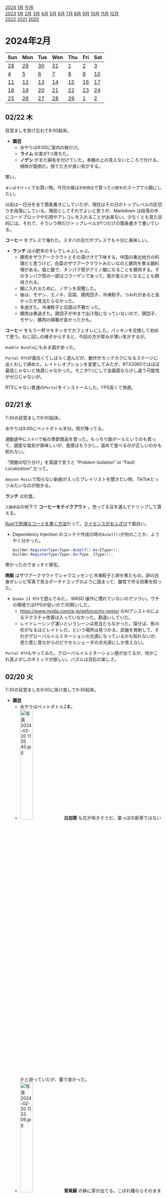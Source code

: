 [2024](README.md#2024) [1月](2024-01.md) [今月](2024-02.md)  
[2023](README.md#2023) [1月](2023-01.md) [2月](2023-02.md) [3月](2023-03.md) [4月](2023-04.md) [5月](2023-05.md) [6月](2023-06.md) [7月](2023-07.md) [8月](2023-08.md) [9月](2023-09.md) [10月](2023-10.md) [11月](2023-11.md) [12月](2023-12.md)  
[2022](README.md#2022) [2021](README.md#2021) [2020](README.md#2020)  

2024年2月
=========

|Sun|Mon|Tue|Wen|Thu|Fri|Sat|
|---|---|---|---|---|---|---|
|[28](2024-01.md#0128-日)|[29](2024-01.md#0129-月)|[30](2024-01.md#0130-火)|[31](2024-01.md#0131-水)|[1](#0201-木)|[2](#0202-金)|[3](#0203-土)|
|[4](#0204-日)|[5](#0205-月)|[6](#0206-火)|[7](#0207-水)|[8](#0208-木)|[9](#0209-金)|[10](#0210-土)|
|[11](#0211-日)|[12](#0212-月)|[13](#0213-火)|[14](#0214-水)|[15](#0215-木)|[16](#0216-金)|[17](#0217-土)|
|[18](#0218-日)|[19](#0219-月)|[20](#0220-火)|[21](#0221-水)|[22](#0222-木)|[23](#0223-金)|[24](#0224-土)|
|[25](#0225-日)|[26](#0226-月)|[27](#0227-火)|[28](#0228-水)|[29](#0229-木)|[1](2024-03.md#0301-金)|[2](2024-03.md#0302-土)|

02/22 木
--------

目覚ましを掛け忘れて8:00起床。

- __園芸__
  - 水やりは9:00に室内の鉢だけ。
  - __ライム__ の実が1つ落ちた。
  - __ノゲシ__ がまた綿毛を付けていた。本棚の上の見えないところで付ける。掃除が面倒だ。捨てた方が良い気がする。

寒い。

`まいばすけっと`でお買い物。今日の昼は`京和商店`で買った`小肥羊`のスープで火鍋にしたい。

以前は一日分を全て箇条書きにしていたが、現在はその日のトップレベルの区切りを段落にしている。理屈としてそれでよいと思うが、Markdown は段落の中にコードブロックや引用やアレコレを入れることが出来ない。少なくとも見た目的には。それで、そういう時だけトップレベルが1つだけの箇条書きで書いている。

__コーヒー__ をプレスで淹れた。スタバの豆だがプレスでも十分に美味しい。

- __ランチ__ は小肥羊のタレでしゃぶしゃぶ。
  - 豚肉をザウアークラウトとその漬け汁で下味する。中国の東北地方の料理だと思うけど、白菜のザウアークラウトみたいなのと豚肉を煮る鍋料理がある。塩と酸で、タンパク質がアミノ酸になることを期待する。そのタンパク質の一部はコラーゲンであって、筋が柔らかくなることも期待される。
  - 鍋に入れるために、ノゲシを収穫した。
  - 後は、モヤシ、エノキ、豆腐、鶏肉団子、冷凍餃子。つみれがあると良かったが見当たらなかった。
  - 多過ぎた。冷凍餃子と豆腐は不要だった。
  - 豚肉は煮過ぎた。鶏団子が中まで出汁殻になっていないので、鶏団子、モヤシ、豚肉の順番が良かったかも。

__コーヒー__ をもう一杯マキネッタでカフェオレにした。パッキンを交換して初めて使う。ねじ回しの様子からすると、今回の方が厚みが薄い気がするが。

`Humble Bundle`にもおま国があった。

`Portal RTX`が面白くてしばらく遊んだが、動作がカックカクになるステージに出くわして諦めた。レイトレオプションを変更してみたが、RTX2060ではほぼ最低じゃないと快適じゃなかった。モニタ1つにして全画面なら少し違う可能性がゼロじゃないが。

RTXじゃない普通の`Portal`をインストールした。FPS高くて快適。

02/21 水
--------

7:30の目覚ましで9:00起床。

水やりは9:00にペットボトル半分。雨が降ってる。

通勤途中に`スタバ`で桜の季節商品を買った。もっちり餡ボールというのも買って、適度な塩気が美味しいが、食感はもう少し。温めて食べるのが正しいのかも知れない。

「問題の切り分け」を英語で言うと "Problem Isolation" or "Fault Localization" だって。

`Amazon Music`で知らない新曲が入ったプレイリストを聞きたい時、TikTokヒッツみたいなのが助かる。

__ランチ__ は社食。

`三越本店`の地下で __コーヒーをテイクアウト__ 。売ってる豆を選んでドリップして貰える。

[Rustで危険なコードを書く方法](https://github.com/Speykious/cve-rs)だって。[ライセンスがおふざけ](https://github.com/Speykious/cve-rs/blob/main/LICENSE)で面白い。

- Dependency Injection のコンテナ作成の時の`AsSelf()`が何のことか、ようやく分かった。  
  ```cs
  builder.RegisterType<Type>.AsSelf().As<IType>();
  builder.RegisterType<Type>.As<Type, IType>();
  ```

寒かったのでまっすぐ帰宅。

__晩飯__ はザウアークラウトでシャウエッセンと冷凍餃子と卵を煮たもの。卵の白身がレシピ写真で見るポーチドエッグのように固まって、酸性で作る効果を知った。

- `Quake II RTX`で遊んでみた。 WASD 操作に慣れていないのでツラい。ウチの環境ではFPSが低いので3D酔いした。
  - https://www.nvidia.com/ja-jp/geforce/rtx-remix/ のAIアシストのによるテクスチャ改善は入っていなかった。勘違いしていた。
  - レイトレーシング凄いというシーンは見当たらなかった。探せば、影の形がなるほどレイトレだ、という場所は見つかる。武器を発射して、それがグローバルイルミネーションの光源になっているかも知れないが、見た感じ昔ながらのピクセルシェーダの点光源にしか見えない。

`Portal RTX`もやってみた。グローバルイルミネーション感が出てるが、何かこれ見よがしのギミックが欲しい。パズルは流石の楽しさ。

02/20 火
--------

7:30の目覚ましを9:00に掛け直して9:30起床。

- __園芸__
  - 水やりはペットボトル2本。
  - <img src='images/%E5%86%99%E7%9C%9F%202024%2D02%2D20%2011%2035%2040.jpg' alt='写真 2024-02-20 11 35 40.jpg' width='30%'> __白加賀__ も花が咲きそうだ。葉っぱの新芽ではないかと訝っていたが、蕾で良かった。
  - <img src='images/%E5%86%99%E7%9C%9F%202024%2D02%2D20%2011%2033%2006.jpg' alt='写真 2024-02-20 11 33 06.jpg' width='30%'> __青紫蘇__ の鉢に芽が出てる。こぼれ種ならそのまま育てたいが、バジルのどれかのような気がする。

リモート出社。

<img src='images/%E5%86%99%E7%9C%9F%202024%2D02%2D20%2011%2044%2057.jpg' alt='写真 2024-02-20 11 44 57.jpg' width='30%'> カブとナスの __ザウアークラウト__ はナスの色が抜けて全体的に赤っぽくなってる。

- __ランチ__ 
  - カブとナスのザウアークラウトを味見した。実はキャベツのザウアークラウトはそんなに好きではないが、こっちはなかかな美味しい。キャベツの時の漬け汁を足したせいか、すでに前回よりかなり酸味が強い。
  - レタスとザウアークラウトのサラダにサラダチキンと冷凍ハンバーグを乗せたもの。ザウアークラウトだけで食べると匂いがきついが、レタスと合わせると気にならない。

レモンティーとイチジク。

__新宿__ の`渋谷餃子`で __食べ放題__ 1680円。10皿食べた。6皿で単品注文より少し得。最初に間違えて4皿単品注文してしまい、恥ずかしくて言い出せなかった。結果10皿単品よりも少し安いだけ。

02/19 月
--------

9:00の目覚ましで9:30起床。

- __園芸__
  - 水やりは室内の鉢だけ。昨日雨が降ったらしい。
  - 夜、風でレモンの鉢が落ちた。日当たりの点では優遇された場所だけど、店頭のダメージが大きい場所でもある。一旦フラワースタンドに逃がしたが、何をどこに置くかは悩ましい。

リモート出社。

__ランチ__ はカップ麺。

__サラダチキン__ の出来がなかなか。

__晩飯__ は袋麺とサラダチキンと卵と、残りの汁で冷凍餃子と乾燥湯葉と高野豆腐を煮たもの。

__FX__ はアメリカがお休みで閑散としていて全然動かない。ワシントンの誕生日だって。

__夜食__ にスナック菓子を食べてしまう。

02/18 日
--------

水やりは14:00にペットボトル2本。

今更だけど、「ん」をIMEで入力するのが面倒。特にその後に「な行」の文字が続くとき。

__マキネッタのパッキン__ は、以前はゴムっぽい素材だったが、シリコンっぽい素材になってた。こっちの方が長持ちするのかな？

近所の洋菓子屋でチョコレートを買って、近所のもつ焼き屋の店員の誕生日にプレゼントして、晩酌。

__紅茶のリキュール__ 5本を __東中野__ の飲み屋の店員の誕生日にプレゼント。数軒で一杯。

02/17 土
--------

- __園芸__
  - 水やりは12:00にペットボトル1本。
  - __ハバネロ__ と __ヨモギ__ の虫をシャワーした。
  - __ヨモギ__ は新しい芽がこんもりして混み過ぎ。時任に間引くべきなんだろうけど、何に使おうか。それこそピクルスやザウアークラウトの風味付けのハーブがいいかも知れない。ヨモギ酒もあるか。
    - もう2年ほとんど使わずに放置してるんだけど、鉢上げした方がいいのかな？少なくとも、植え替えはした方がいいんだろうけど。鉢が余ってれば株分けもいいかな？

- __ランチ__ はザウアークラウトのサラダとゆで卵。
  - ナスとレタスを刻んで和えた。
  - 茹で卵は、昔貰った __生コショウの塩漬け__ を使い切るために作った。
    - 鍋に少な目の水を入れて蒸して作った。アリかも知れない。特別良かったとも思わないが、ダメなところもない。
    - 生胡椒の塩漬けは表面に白いものが浮いているように見えた。カビかも知れないが、塩が浮いたのだと思い込むことにして食べた。

<img src='images/%E5%86%99%E7%9C%9F%202024%2D02%2D17%2015%2034%2042.jpg' alt='写真 2024-02-17 15 34 42.jpg' width='30%'> いままで、マグカップに付いた茶渋や、茶渋に赤ワインが浸み込んだものは、重曹で奇麗にしていた。試しに金属たわしでこすってみたら割ときれいに落ちて驚いた。洗い残しが出てしまうので重曹には敵わないが、これなら頻繁に洗える。

- 作り置きの __サラダチキン__ を作る。
  - 30分のタイマーをSiriに頼んだ。部屋にiOS端末が沢山あるので、どれが反応するのか分からない。
  - 64.5°Cで30分。中心温度は57°C。中心が64°Cになるまでやるべきかも知れないけど、まあ一回試してみよう。
  - サラダチキンはそんなに温度に敏感な料理でもないと思うので、温度アラーム付き温度計2本でプラスマイナス5°C程度で鍋で茹でるので十分だと思う。`Anova`の用意もそこまで面倒ではないが、どちらが簡単か試してみてもいいかも知れない。

2021年に貰った日本酒が出てきた。

`Wordle`で全然知らない単語が出た。`OALD`でワイルドカード検索をしたら、3つしかかからなくて、その内の1つ。

[`東京新聞`の記事](https://www.tokyo-np.co.jp/article/309766)によると、 _`松本さん側が「客観的証拠は存在しない」と訴状で主張している`_ そうだ。それって、真犯人しか知りえない情報、みたいな言い方だ。また同記事では _`訴状では、記事は「一方的な供述だけを取り上げた極めてずさんな取材活動に基づく」としている。`_ とあって、真実相当性が争点の1つであることを明らかにしている。

- __お出掛け__
  - __プレゼント__ を __ラッピング__ しようと思って出掛けた。以前にマルイにラッピング代行のお店があって、かなり自由な要望に応じてくれた。そこが無くなってしまって、検索して行ったお店は、あまり自由な放送は対応していなかった。残念。
  - __マキネッタのパッキン__ と、何か紅茶のリキュールを探して、ビックカメラを2店舗回ったが売ってなかった。パッキンは`ハンズ`で見つけた。パッキンだけでいいんだけど、フィルターもセットで売ってる。金属だからパッキンほど頻繁に交換しなくてもいいと思うけど。いつまでも交換部品が手に入るところが好感が持てる。
  - __歌舞伎町__ の`信濃屋`で __紅茶のリキュール__ の`ジョシー`を購入。あとは検索で出てきたもので買っていないのは`ドーバー`だけ。もういいかな？ジョシーを女子会にお勧めしてるダジャレのネット情報があったが、フランスの製品だって。
  - 歌舞伎町の`利しり`というラーメン屋に行ったらガス工事でしばらく休業だとか。昔食べたが夜中で味を覚えていない。オロチョンラーメンという辛いラーメンが看板メニューで、スッポン出汁の入ったものが有名。
  - `どないや`でたこ焼きを買って東中野の店に差し入れ。たこ焼きが焼けるのを待つ間、`サモイドコーヒー`で __コーヒーをテイクアウト__ 。

帰りにセブンで総菜を買って食べてしまう。チキン南蛮が売り切れてた。

02/16 金
--------

9:00の目覚ましで9:20出社。

- __園芸__
  - __水やりは14:00にペットボトル2本。
  - 昨日の強風で退避した鉢を戻した。
  - __梅__ の __白加賀__ の下の方にヒョロヒョロした枝が何本かあって、新芽が付いていないので剪定した。
  - __カレーリーフ__ も手前の方の邪魔な枝を剪定した。
  - __ホーリーバジル__ の挿し芽に挑戦。こないだ収穫した時にやれば良かった。

__コーヒー__ はマキネッタでカフェオレ。

- 証券会社の問題かも知れないけど、 __NISA__ で投資信託で選択できる銘柄が変わったらしい。
  - 1円単位で購入額を指定できる投資信託で S&P や NASDAQ を直接指定できない。それらは ETF で口数指定で購入しなければならない。そこまではいいんだけど、購入した後の半端な買い付け余力を何に使うのか考えるのが面倒になった。
    - とりあえず、資金移動する時に、ETFの値段を調べてから移動する金額を決めよう。
  - NISAを始める時に、証券会社をちゃんと選んでおくべきだったかも知れない。

__FX__ で、時間指定成り行き決済したい。週末の26:30くらいから、多分週末持越しを嫌う人たちのポジション整理が始まると思うので、僕もそこでポジション整理したい。

リモート出社。

水やりにベランダに出たら、風もなく暖かい。13°Cだというから昨日よりも気温は低いが。

レシートは全部撮影して保存しておきたい。iPhoneのカメラロール以外の場所に保存されるようにしたい。ストレージがちょっと不安。さて。

- `週刊文春`編集部が、訴状が届いたことを認めたそうだ。
  - `スポニチアネックス`の記事では

    | 　15日、第1回口頭弁論が3月28日に東京地裁で開かれることが判明。関係者によると、松本側は昨年末発売の週刊文春記事に対し、筆舌に尽くし難い精神的損害を受けたなどとして損害賠償のほか訂正も求めている。

    とある。 __筆舌に尽くし難い精神的損害__ ってのは、「俺の子ども産めや」がスベったことかな？

- __買い物__
  - 昼が暖かかったからサンダルで出たが寒かった。
  - `マルマンストア`で __ザウアークラウト__ 用の野菜と、サラダチキン用のむね肉と、お菓子や即席麺などのストックを購入。
  - ファミマでファミチキ2つとポテチを購入。
  - `まいばすけっと`で __シャウエッセン__ の大袋を購入。

- __ザウアークラウト__
  - <img src='images/%E5%86%99%E7%9C%9F%202024%2D02%2D16%2021%2055%2051.jpg' alt='写真 2024-02-16 21 55 51.jpg' width='30%'> <img src='images/%E5%86%99%E7%9C%9F%202024%2D02%2D16%2022%2004%2021.jpg' alt='写真 2024-02-16 22 04 21.jpg' width='30%'> 引き上げて袋に入れた。
    - あんまり美味しくないが、半分はブナシメジを入れたせい、半分は僕があまりザウアークラウトのキャベツを好きじゃないせいだと思う。
      - キュウリは奇麗に酸味が乗ってピクルスのようで美味しい。レシピ検索してたら白ワインと合うというが、なるほど。
    - 結構塩辛い。漬け汁の乳酸菌がもったいないが、塩抜きして使うのがいいかも知れない。
    - 煮込み料理を検索したけど、みんな同じのばかり。
  - <img src='images/%E5%86%99%E7%9C%9F%202024%2D02%2D16%2022%2023%2033.jpg' alt='写真 2024-02-16 22 23 33.jpg' width='30%'> <img src='images/%E5%86%99%E7%9C%9F%202024%2D02%2D16%2022%2054%2047.jpg' alt='写真 2024-02-16 22 54 47.jpg' width='30%'> __カブ__ 、 __キュウリ__ 、 __セロリ__ 、 __ナス__ で新しいのを仕込み。前回の漬け汁を少し足した。ボウルに刻んだ野菜を入れて塩で揉む段階では瓶に入り切るか不安だったが、倍くらいいけたっぽい。
  - 瓶の蓋がピッタリ閉まらない。シリコンのワーッシャーが付いていて、針金で止めるタイプだが、締め付けが弱い。ちょっと不便だ。

02/15 木
--------

8:00の目覚ましを9:00に掛け直して9:30起床。

- __園芸__
  - 水やりは15:00にペットボトル2本。
  - 風が強くて鉢が倒れたり落ちたり。

__コーヒー__ をプレスで淹れた。もう一杯マキネッタでカフェオレを淹れた。

リモート出社。

気温が20°Cだというが、ベランダでは風が強くて暖かいと感じない。確かに寒くはない。

ランチは抜いた。

__間食__ に全卵1個のプリンを作った。レンチンで加熱してから鍋で湯煎。レンチンは掛け過ぎッていくらかフワフワ卵になったが、出来上がりに特にスは見当たらなかったので大丈夫かも知れない。熱いうちに食べたがあまり美味しくなかった。

注文したナッツクラッシャーが届いた。刃がプラスチックだった。もっと良く見るべきだった。まだ試してないけど。

[「意味順」式 イラストと図解でパッとわかる 英文法図鑑 Kindle版](https://www.amazon.co.jp/dp/B08Y58HJ3K/)が半額だったので購入。もっと安いといいんだけど。

夜になっても16°Cあるというが、風が強くて結構寒い。

知り合いに呼ばれて __中野__ の`お揚がり`、`キャラバン`、`PG18`へ。

02/14 水
--------

8:00の目覚ましで8:30起床。

水やりは8:30にペットボトル1本。

久々の出社。

職場の無料コーヒーは美味しい日と普通の日があるが、今日は美味しい。僕の体調の問題かも知れないけど。

__ランチ__ は社食。結構良かった。どのメニューもサラダか小鉢か選んでついてくる。小鉢は4種類から選ぶ。いつもは腹持ちのためにサラダを選ぶが、今日のメニューは半分サラダだったので、こんな日くらいは小鉢を選べばよかった。

職場の1Fのイベントスペースに入っている`ブルートーカイ`で __コーヒーをテイクアウト__ 。こんな日だからチョコレート屋でホットチョコレートをテイクアウトしたかったが、こんな日だから混んでたので諦めた。

02/13 火
--------

8:00の目覚ましで9:00起床。

9:00現在の気温は4°Cだが、最高気温の予想は17°Cだという。落差が凄い。

- __園芸__
  - 水やりは12:00にペットボトル1本。
  - 強風で __レモン__ が倒れた。実を収穫した。皮の白い部分が厚めで、果汁が少しスカスカ。収穫が遅かったのかも知れない。

__コーヒー__ をマキネッタでロングブラックに。`スタバ`のホンジュラス。売ってる中で最も浅煎りという表示の2つの内の1つ。

[ちょっと前に株をスクリーニングしたいと書いた](#0205-screening-stocks)が、良さそうな株は最低数十万円必要で、ランキング順にいくつも持つなんてのは、まだ無理。

リモート出社。

- __ランチ__ はカップ焼きそばにポーチドエッグとスライスチーズを入れたものと、即席スープに乾燥ワカメと乾燥野菜とシャウエッセンと高野豆腐を入れたもの。
  - カップ焼きそばは`ペヤング`の旨辛チーズ。鳥よりと子供は気を付けろと書いてあるだけあって、割とちゃんと辛かった。粉チーズは脱脂粉乳が入ってるっぽい？クリーミーさの表現？
  - 高野豆腐は味の浸み込みが微妙だったので、味噌汁が出来上がってから入れた方がいいかも？
    - 箸で切れないことを意外に思った。ドンキホーテにさいの目に切った商品が売ってたから、そっちの方がいいかも。

収穫したレモンで __レモンティー__ を淹れた。

お茶請けに、昨日買ったイチジクを食べてみる。カットされた白イチジクが、丸のままの半額程度。悪くなったものをカットして、ダメなところを捨てたのかな。普通のところと絶妙なところがある気がする。

Microsoft のアカウントの残高の内888円があと1か月で期限切れになるそうだ。何に使った残りなのか覚えてないが、面倒な話だな。

`GamePass`の14日間の試用が100円だそうだ。`スターフィールド`遊んでみるのもいいかな？

__晩飯__ は即席みそ汁に`シャウエッセン`と冷凍餃子とピーマンと高野豆腐を入れたもの。味噌汁が出来上がってから高野豆腐をいれたら、水分を全部吸った。2個は無理らしい。塩気はそれなりにするようになった。

__FX__ で適当にドル円ロングをポジったが、下がってる。今日はCPIの発表があるから、みんな利確してる。しくじった。からの、枚数増やして少しお小遣い。

__カシューナッツ__ を塩と砂糖とレモン汁で __ロースト__ 。15°Cで25分。

02/12 月 振替休日
--------

- __園芸__
  - 水やりは14:30にペットボトル1本。
  - __ハバネロ__ のハダニと __タイバジル__ のカイガラムシをシャワーした。

口寂しい時に`シャウエッセン`を冷たいまま食べることがある。ここ数日、ラードの口溶けの悪さが気になる。ロットとかの個体差の問題なのか、僕の体温が低くなってるのか。

Amazon Prime Reading で[［新訳］ローマ帝国衰亡史 (PHP文庫)](https://www.amazon.co.jp/dp/B08CV4YRQJ/)が無料になってたので借りた。気前良い！

Duolingo始めてから、Prime Reading が進まなくなった。

- 食料のストックと、プレゼントのお酒の __買い物__ に __お出掛け__
  - 大久保通りのコロコロ変わるお店が韓国唐揚げ屋になってた。27:00までやってるそうだ。直近は中華総菜屋さんだった。
  - `直久`が無くなって麻辣湯のお店になってた。
  - 中華食材店の`海羽`で、緑豆春雨と、乾燥湯葉を購入。`華僑服務社`よりも安い。
  - 中華食材店の`京和商店`で、麻辣シーズニングと、火鍋のタレと、ランチョンミート的なものを購入。
  - 中華食材の干し豆腐は、乾物ではないらしい。冷蔵や冷凍品として売っていた。
  - ハラル食材店の`ナスコ`でアーモンドとイチジクを購入。
  - `ドンキホーテ`で靴下とカップ麺をいくつか購入。
  - `業務スーパー`で高野豆腐を購入。乾燥湯葉と使い勝手や食べ心地を比べてみたい。
  - __ランチ__ ？は __歌舞伎町__ のちょっと有名なホルモン屋さんの`夏冬`。なるほど、鮮度が凄そう。多分凄いんだけど、僕には判断する能力が無い。
  - `信濃屋`で __紅茶のリキュール__ の`リターナー`を購入。同じく紅茶の`ジョシー`というのも欲しかったが品切れ。
  - `新宿伊勢丹`には紅茶のリキュールが無かった。
  - `高島屋`新宿店の`フォション`には、濃い方の紅茶リキュールが無かった。
  - `やまや`で`ティフィン`ともう1本知らなかった紅茶リキュールを購入。
  - 荷物が重いのでタクシーで帰宅。案外捕まらない。

__FX__ 今日はお休みだけど、取引出来た。夜に見たら、ドル円ショートの利益が増えていた。どちらに行くか見当も付かないので利確したら、その後上がって、決済しておいて助かった。

02/11 日 建国記念日
--------

- __園芸__
  - 水やりは17:20にペットボトル1本。17:00に明るいと油断してたらすぐに暗くなった。
  - <img src='images/%E5%86%99%E7%9C%9F%202024%2D02%2D11%2017%2020%2043.jpg' alt='写真 2024-02-11 17 20 43.jpg' width='30%'> __南高梅__ のつぼみが開き始めた。

スズメが __梅__ の蜜を吸っていった。かわいい。受粉に効果があるだろうか。室内から写真と動画を撮ったが、エアコンの効率のためのビニールカーテン越しで、動いてないとどこにいるのか分からない。

`Connections`をクリアした。初めての気がする。

__晩飯__ はレタスの千切りのカレギューにポーチドエッグを乗せたものと、即席スープ。

__高野豆腐__ は500gで1000円程度のようだ。中華食材店の干豆腐と値段を比べてみたい。

<img src='images/%E5%86%99%E7%9C%9F%202024%2D02%2D11%2020%2059%2047.jpg' alt='写真 2024-02-11 20 59 47.jpg' width='30%'> __ザウアークラウト__の液が白濁してきた。そしてガスが出て少し噴き出していたので詰め直して液体を少し抜いた。酸味は感じられなかったが乳酸の香りはしてた。でもまだほとんど塩水。

安くてカロリー低くて満腹するものを食べようとしてる結果、美味しさと遠ざかっている気がする。死ぬまでにどれだけ食べられるのかを考えたら、そういう適当な食べ物は出来る限り我慢して、もっと美味しいものを工夫すべきだ。簡単なことではないが。

近場で何軒か飲んできた。

[ネットニュースでパスタを半分に折る検証記事](https://rocketnews24.com/2024/02/11/2168412/)があって素晴らしいと思った。

02/10 土
--------

水やりは13:00にペットボトル1本。

__FX__ ドル円ショートに利益は乗ってるが、利確せずに寝てしまって、週明けには大損害になってる可能性がある。日本は月曜日は振替休日だけど、取引できるんだろうか？火曜日にどうなってるか不安だ。

- __下北沢__ へボードゲーム会に __お出掛け__
  - 新宿乗り換えは方向的にUターンを含むので、バスで小田急線のどこかの駅に行けないか調べていたら、中野坂上から __新代田__ 駅までバスで行けることが判明。目的地は新代田と下北沢の間なので丁度良い。
    - 土曜の昼だからか、道が空いており、35分程度で到着。バスのある時間なら、これからも利用したい。
  - `コストコ`の商品を売っている`ストックマート`を覗いてみた。総菜みたいなのは試したいと思ったが、全体的には思ったよりもピンと来なかった。
  - ボードゲーム会では、初めて __人狼__ を遊んだ。時間が足りない。あと短時間記憶力が足りない。
  - `満点酒場`でみんなで飲んで、`Tap＆Growler`で一杯やって、`ホーキ星`で飲んで、タクシーで移動してアチコチ寄って帰宅。

02/09 金
--------

8:00の目覚ましで9:30起床。

水やりは12:00にペットボトル1本。

__コーヒー__ をマキネッタでロングブラックに。二杯目はプレスで薄めに。美味しい。

リモート出社。今週は一度も早起き出来なかった。

- __昼休み__ に __ザウアークラウト__ を仕込んだ。

残りをランチで使うつもりだったキャベツを使い切ってしまったので、`まいばすけっと`へ行ってレタスを購入。

- __ランチ__ は`松屋`の牛めしと豚めしを温めたものをレタスの細切りに乗せて豆腐とチーズと一緒にしたものと、即席みそ汁に乾燥ワカメと乾燥野菜を入れたもの。
  - 牛めしとチーズは合うが、豚めしとはそうでもない。流石牛同士。
  - 昔松屋の豚めしが好きだった気がするが、久しぶりに食べてそうでもない。環境の違いか何かだろうか。

風が無くて暖かい。CO2の警告で窓を開けたが、平気。

- "The battery of my headset was exhausted". はまだるっこしい。"My headset" を主語にしたい。
  - こういう言い方もできるそうだ。なるほど、バッテリーを使い果たした。 "My headset __has exhausted__ its battery".
  - だけど、こっちの方が自然らしい。 "My headset __has run out__ of battery". 

__晩飯__ は即席スープセットに今日は煮干しを入れてみた。あとポテチ。

__カシューナッツ__ を150°C25分でロースト。豆板醤とごま油とチューブニンニク。

__FX__ 飲みに行く前に、利益が載ってるドル円ショートを決済していくかどうか悩む。

ネットニュースによると、自民党のアンケートで、不記載はもう無いそうだ。全員国会でそのように答弁して欲しいね。

近所で一杯。

帰宅して、 __夜食__ に、`オリンピック`で買った1個99円のチルドのハンバーグと、カップ麺と、残り汁で冷凍餃子と卵を煮たものを食べてしまう。レモンペッパー塩ラーメン美味しい。

02/08 木
--------

目覚ましを掛け忘れて10:10起床。

目方が増えた。こんにゃく麺とワカメの水分が優勢だと思うんだけど？

- __園芸__
  - 13:00にペットボトル2本。
  - 結構前から思っていたけど、多分液体肥料が析出して、鉢の土がところどころ白い。多過ぎ？

__コーヒー__ を円錐フィルターで2杯淹れた。1杯目は濃過ぎたので、2杯目は豆の量を減らして速めに注いだら今度は薄過ぎた。プレスの方が美味しいかな。

リモート出社。

- __昼休み__ に __お出掛け__
  - `オリンピック`でキャベツと充填豆腐とキノコとピーマンとキュウリを買って来た。シャウエッセンも欲しかったが大袋が無かった。
  - `ダイソー`で3Lの瓶を買って来た。ザウアークラウトを作る。
  - `スタバ`でジャンドゥーヤモカのショット追加をテイクアウト。
  - シャウエッセンを求めて`まいばすけっと`へ行き、ついでに切らしていた冷凍餃子も購入。

[`松屋`で注文した品物](2024-01.md#0129-matsu-ya)が届いた。忘れてた。冷凍餃子買ってる場合じゃなかった。切らしてたんじゃなくて、冷凍庫のスペースを空けていたんだった。

__ランチ__ は`松屋`の牛めしバーガー。口にしたら空腹感が増すのではないかと思ってたけど、やり過ごすことが出来た。

10日と11日に届く予定の荷物が、一緒の箱で今日届いた。

- __晩飯__ は洋風茶わん蒸しと、即席スープに乾燥野菜を入れたもの。
  - 茶碗蒸しは、即席スープと卵を混ぜて、鍋で蒸した。5分加熱して見にいったら、想像よりも火力が高くて想像よりも強く沸騰していたので、さらに火力を下げて追加5分。細く沸騰し続けるのが理想だが、丁度良い火力設定が無い。すが入ってスープが浸み出してるが、そんなに悪くない出来だろう。
  - 乾燥野菜は前回と別の商品。原材料で見るとトウモロコシが一番少ないが、存在感は強い。葉物野菜の割合が多くて前回のよりも歯応えがあって、僕は好きかな。

- 「__文末の丸が怖い__」というのは幼稚だと思うが、丸を付けるべきだとあんまり強く主張するのもどうかと思う。
  - 句読点についての慣用的文法に従うことは、そんなに重要なことだろうか？
    - 英語では読点(カンマ)の位置が変わると意味が変わることが多い。日本語はそうではなく、意味の区切りではなく息継ぎの位置に読点を置くことが可能で、文法的にはかなり曖昧だ。
      - 英語でも、ピリオドについては行末と文末が一致する時には、時代が下るにつれて省かれるようになりつつあるとか。
      - また、段落の中で段落を替えずに改行することは、日本語でも英語でも、伝統的な書法では現れない。これも、日本語でも英語でも、時代が下るにつれて現れるようになりつつある。以前の丸やピリオドの位置で改行するなら、それらは不要だろう。
      - 頻繁に改行し、改行と同じ位置の終止符を省くというのは、日本の若者が丸を省くのと同じ現象だろう。同時に起きているということだ。
        - 携帯電話やスマホでは、頻繁な改行の方が読みやすいのかも知れない。単に詰まっているのが嫌なのかも知れない。
    - 日本語の句読点は、歴史が浅い。[Wikipediaの「句読点」のページ](https://ja.wikipedia.org/wiki/%E5%8F%A5%E8%AA%AD%E7%82%B9#歴史)には、芥川を引用して
      > 僕等は句読点の原則すら確立せざる言語上の暗黒時代に生まれたるものなり。
      
      とある。これが明治20年代辺りらしい。たかだかその程度の歴史しかないものを、自分が正しくて相手が間違っていると押し付けるのは、僕は合理的ではないと思う。
    - そういうことだから個人的には、この機能性と歴史の2点をもって、文法的正しさを理由に「丸が怖い」に反論することには反対だ。
  - 怖いという若者については、自分が怖いというところで止まらずに、「丸を付けたい人の気持ち」に踏み込んでほしい。

ついでに言うと、僕は元々「正しい日本語」という言葉を発する人が好きじゃない。誰が正しいかどうか決めるの？国語審議会でさえ、何が正しいという言い方はしない。君が正しい日本語を知ってるの？「伝統的」なら構わない。まあ、その伝統にもどの程度詳しいか怪しいが。

[ネットニュースで納豆茶漬けの話](https://www.oricon.co.jp/news/2313734/full/)が出ていて、そんなのいくらでもありそうだな、納豆汁なら即席みそ汁でもあるしな、昔TVCMで「あさげ、ひるげ、ゆうげ、ひきわり納豆の納豆汁♪」って永谷園がやってたしな、と思って[「納豆茶漬け」で検索したら魯山人が紹介してた](https://www.aozora.gr.jp/cards/001403/files/54975_49007.html)。魯山人の納豆の混ぜ方は知っていたが、こういう文脈で出てきてたのか。

お菓子を焼くのに、ナッツを入れるとしたら、適当に細かく挽きたい。ミルサーだと、細かくなり過ぎたり、ムラが出たり、調節が難しかったりするかもしれない。ホールスパイスを粗めに挽くこともあり、同じものが使えると嬉しい。使い回すと、水洗いが容易であって欲しい。電動だともっと良いかも知れない。 → で、結局[手回しナッツグラインダー](https://www.amazon.co.jp/dp/B09L6JSWMH)を注文した。

`太陽のトマト麺`は毎月10日が30%オフだって。先に言ってよ。

__レモンティー__ 。

ザウアークラウトの材料を買って来たのに仕込まなかった。

02/07 水
--------

9:00の目覚ましで9:00起床。

- __園芸__
  - 水やりは14:00にペットボトル2本。
  - 室内の __ハバネロ__ にハダニ。ですよね。チェックが遅かった。
    - シャワーで洗っても、多分部屋に残党がいるよね。まあ、週に何度も洗ってれば、その内にいなくなるだろう。今回は間を空け過ぎた。
    - 本棚の方にはいなかった。

__コーヒー__ をプレスとロングブラック。今日から`早川亭`のマイルドブレンド。久しぶりだけど美味しい。

- __ランチ__ は割り干し大根と、カップ麺と、カップ麺の残り汁で乾燥こんにゃく麺と乾燥野菜を煮て卵を落としたもの。
  - 大根の存在を忘れてた。
  - カップ麺は`一風堂`。ジャンクアレンジだそうで、焦がしラー油？が入っているそうだ。ニンニクと豆板醤を足して更にジャンクに。

Amazonで乾燥こんにゃく麺をリピート注文。他に乾燥野菜を2種類。前の乾燥野菜を使い切った。

Amazonの荷物の到着が10日、11日になるそうで、ちょっと驚いた。タイムセールと大雪の合わせ技？

[紙パックの充填豆腐](https://www.amazon.co.jp/dp/B08NVZ4YJQ/)があるそうだ。防災の備蓄にお勧めということで、スーパーの充填豆腐よりはかなり高いけど、そういう用途なら良さそう。

豚骨ラーメンは __紅ショウガ__ が欲しくなる。 __梅酢__ は余ってるんだし、作ればいいんだけど。梅干しを漬けたのも、何割かは梅酢を手に入れるためだった。が、昔買った梅酢がまだある。

僕は小さい頃、梅干しに入っている __紫蘇__ が好きだったような記憶がある。しかしどうやって食べていたのか思い出せない。

__晩飯__ はカップ麺と冷凍ハンバーグ。`まいばすけっと`の冷凍ハンバーグは3種類あって、レンチン時間が書いてあるのは1種類だけ。今日のは書いてなくて、いつもの時間にしたら真ん中が凍ってた。液体のタレがあるのは感じが違うようだ。

__レモンティー__ を淹れた。

__間食__ でスナック菓子1袋と豆腐バー。

__夜食__ に感想こんにゃく麺と乾燥ワカメを入れた、こないだAmazonで買った60食860円の`マルコメ`の即席味噌汁。乾物を戻すためにお湯が多いから、分量通りではないんだけど、出汁が薄い感じがする。この値段の商品に言うことではないとも思うけど。タンパク質系の具を考慮すべきか。煮干しでもいいだろうか？

[こないだ買った加圧シャツの内の1枚の テスラ](https://www.amazon.co.jp/gp/product/B0BYH5H6QQ/)を着てみた。こちらの方が胴が長い。お腹が少しだけ細い。やや薄くて滑らか？縫い目の色が違う。互換性は高いが、少し高額な分だけ着心地が良いかも知れない。これだけ生地が伸びれば、Sでもキツく感じないかも知れない。

今まで買った加圧シャツは、大体、サポートする？ゴムのようなのが入ってた。今回の2枚には無い。こないだの大き過ぎた奴にも無かった。ライザップのには入ってて、少し高くてもそちらの方が感じが出るかも知れない。

- __ザウアークラウト__ を自宅で作る時の安全性を検索したが、特に危険を喚起するサイトが見つからない。
  - __2%の塩水__ に全体が漬かっていれば(__嫌気環境__)大丈夫というものばかり。本当だろうか？
  - 以前、単なるキャベツの塩揉みをビニール袋で作っていたら乳酸発酵した。悪い匂いはしなかったので恐る恐る食べてみたが、腹は壊さなかった。続けて同じ袋で塩揉みを作っていたら、しばらくして苦みが出たので捨てた。
  - 友達に貰ったヨーグルトメーカーのレシピに「水キムチ」があって作ったことがある。同じような要領だが、安全性に疑問を持ったので、一度しか作らなかった。しかし、2%塩水の嫌気環境なら大丈夫ということであれば、同じ理屈で平気なのだろう。
  - 試しに挑戦してみようか。古漬けの香りがあまり好きではないので適当なところで。

__夜食__ にポテチとサラダチキン。

02/06 火
--------

8:00の目覚ましで9:00起床。

- __園芸__
  - 水やりは
  - __ジャスミン__ を少し剪定。2本の枝を脇芽がある部分まで切り戻した。蕾がある枝は少し待つ。

久々にひげを切った。しばらく前から不愉快だったが、重い腰が上がらなかった。

雪は積もったがもうグチャグチャ。

エアコンの火力を上げたいがリモコンが見つからない。

二酸化炭素濃度が高いが換気する気にはなれない。

[こないだ買った加圧シャツの内の1枚の Nesseo](https://www.amazon.co.jp/gp/product/B093GW8Q5J/)を着てみた。Mを買って、少しだけ圧がかかるという感じで、仮に少し痩せるとSの方がいいかも知れない。余計な心配かも知れないが。化学繊維の良く伸びる滑らかで密な織りの生地。

リモコンの代わりにクレ556が見つかった。

リモコンも見つかった。エアコンの運転ランプが点滅していたが、火力が弱かったのではなくて運転していなかったのかも知れない。室温は16°Cだった。鉢植えへの影響が少しだけ心配だ。

エアコンがついて、暖かくなった。

__コーヒー__ をウェーブフィルターで淹れた。

__ランチ__ は豆腐バーと、即席スープに乾燥こんにゃく麺と乾燥ワカメと乾燥野菜を入れたもの。

乾燥こんにゃくを補充する注文。乾燥野菜の別の商品を2つ注文。

__コーヒー__ をプレスで淹れた。豆を使い切った。この豆はプレスの方が美味しい。

- 結構前から、顔がピリピリする。特に目の周り。多分肌が乾燥してるんだと思う。エアコンの風が直接当たるし。顔の油が多いからぬるま湯での洗顔も好きだし。
  - 「男性 保湿 顔」で検索すると、商業的なサイトばかりで理屈が出てこない。
  - エアコンの風量を「自動」から最小にしたら、すぐにかなり楽になった。

__晩飯__ はポテチと、サラダチキンとキャベツの炒め。クミンとコリアンダーホールと生姜とニンニクを炒めてナンプラーとライム果汁で味付け。ピーマン入れるの忘れた。

__紅茶__ を茶漉しで淹れて和医務を浮かべてみた。少し薄めだけど十分に美味しかった。CTCの紅茶は良く煮出してミルク葉入れたりするのがお勧めだと聞いた気がするが、僕の舌ではこれで十分。

近所に飲みに行って帰りにセブンで総菜を買って食べてしまう。冷たいまま食べるチキン南蛮はコスパも含めて素晴らしい。

帰宅して __夜食__ にベトナムのインスタント袋麺に乾燥野菜を入れたものを食べてしまう。

昔々の歌の「めだかの兄妹」を検索したら[ニャンニャン事件](https://ja.wikipedia.org/wiki/%E3%83%8B%E3%83%A3%E3%83%B3%E3%83%8B%E3%83%A3%E3%83%B3%E4%BA%8B%E4%BB%B6)の記事を見つける。

Amazon Prime Reading でタダで借りてる[東京藝大で教わる西洋美術の見かた 基礎から身につく「大人の教養」](https://www.amazon.co.jp/gp/product/B08QHQHLGY/)が面白い。ルネッサンスに入ったら面白くなった。

02/05 月
--------

8:00の目覚ましで9:10起床。飲み過ぎた。

寒い。

- __ランチ__ はカップ麺と、冷凍チキンナゲットと冷凍サイコロステーキと卵をオーブンで焼いたものと、カップ麺のスープの残りで乾燥こんにゃく麺と豆腐とキャベツとピーマンを煮たもの。
  - カップ麺を鍋で煮て、麺にコシがあって良かった。燕三条の煮干し醤油背脂。塩辛いものが欲しくて水を少なめにしたら少し濃過ぎた。

卵がパックの中で割れてて、微妙に白っぽくなってたから捨てた。流しに捨てたら不織布の排水溝ネットが一発で詰まった。

正午はまだ雨だったが、14:45には雪になった。大粒。

大きな雷鳴で驚いた。

`Duolingo`は小さな問題が沢山あるのはいいことだと思うんだけど、文脈によって意味が違う文章が頻繁に出る。翻訳問題は、その前の数個の文章を追加して欲しい。

__間食__ に即席スープに乾燥こんにゃくと乾燥ワカメと乾燥野菜を入れたもの。

`太陽のトマト麺`というお店のネット広告で`濃厚きのこポタージュトマト`というのがあって気になって見に行った。東宝シネマ店が無くなってて驚いた。四ツ谷のも無くなってる。と思ったら東宝シネマ店はUberのリストに出てきた。店舗一覧がメンテされていないのか、FCと直営の扱いが違うのか。送料1200円は高く感じるが、3種類注文した。

<a id="0205-screening-stocks"></a>ちょっと前に、証券会社のログインページの広告で、「TOPIXの中の年間値上がり率の良かった150銘柄のインデックス」というのを見た。150は自信無い。今日それを探してみたけど、適切なキーワードを思い付かずに、見つけることが出来なかった。その発想は自分で銘柄をスクリーニングしたら活かせるので、試してみたい。過去一年の成績が良かった銘柄10個くらいを、数か月おきにローテーションしながら組織したら、どういう成績になるんだろうか。Pythonとかで簡単に掛けそうな気がするんだけど、僕は腰が重いんだよね。

[TOPIX構成銘柄別ウエイト一覧 csv](https://www.jpx.co.jp/markets/indices/topix/tvdivq00000030ne-att/topixweight_j.csv)

__晩飯__ は冷凍サイコロステーキとキャベツとピーマンの野菜炒めと目玉焼き。中国の知り合いに貰った麻辣味のフリカケで調味。即席スープにポーチドエッグにしようと思って、レンチンで見ずに卵を浮かべて加熱したら、過加熱してて箸を入れた時に沸騰した。。

エアコンのリモコンが見つからない。

[`松屋`の通販で注文した品物](2024-01.md#0129-matsu-ya)が、明日6日に到着予定だったが、大雪で遅れるそうだ。水曜は出社したいので木曜を指定したいが、この荷物は対象外だと表示される。

0:00少し前にふっと __FX__ のチャートを見たら、昼に仕込んで利益の出ていたドル円がほとんどトントンになっていた。明確な理由もなく、このまま下がるのも嫌だな、と思って決済したら0:00おの指標で跳ねた。悔しいんだけど、指標はただのギャンブルなので理由が無いならノーポジで良かった。けど悔しい。

02/04 日
--------

水やりは15:00にペットボトル1本。

松本にしても伊藤にしても、周りから「あとから合意じゃなかったと発言を翻すことが出来る」というような意見が出る。個人的には、あったその日にホテルに行くのを止めたらいいと思う。特にスキャンダルでキャリアが危機にさらされるような人たちは。本当にハニートラップに掛かっても覚悟の上だ、という人たちだけが、ワンナイトを選択すべきだ。まあ、お付き合いの形になると、別れ方で恨まれる確率がそれなりにあるのも嫌なのだろうけど、初対面の女の子と遊びたいの方が強いだろう。後腐れの無い遊びをしたいなら、後腐れが無くなるようする努力にもっと力を入れるべきだ。

`モモガルテン`→`VIVO`→`トリオ`→`モカボーイ`→`トリオ`

02/03 土
--------

- __園芸__
  - 水やりは15:00にペットボトル1本。
  - __白加賀__ の花を綿棒でいじってみたが、受粉に効果があるだろうか？綿棒の先に花粉が付いた感じがしない。綿やガーゼをくくりつけた棒を用意した方がいいだろうか？
    - Amazonで授粉用の棒が売っていたが、耳かきの後ろくらいフワフワしてた。静電気で花粉をまとわせるのだから、あのくらいじゃないと効果ないかも？値段は10本で3500円。高い。検索したらダイソーにもありそうだ。

- __恵方巻__ のような何かを __料理__ する。
  - バットで __四角いココアクレープ__ を作って海苔に見立てたい。ご飯部分をどうするかで甘い洋菓子になるかの分岐点。塩気のあるスポンジケーキも考えたが、__フォカッチャ__ にする。
  - バットにシリコンオーブンシートを敷いて焼いてみたが、そもそも庫内が水平じゃないのと、バットもいくらか歪んでいるのと、四隅を合わせたオーブンシートの片隅が浮いてしまった。結構難しい。
    - 2枚目は、オーブンシートを使わずに、ちょっと焼いては傾けて広げる作業を繰り返す。まあまあ上手く行った。バットには冷凍庫のバターを塗り込んだ。200°Cで、バットも予熱して、生地を流し込む。3枚目も同様にしようとしたが、気を逸らしているウチに、偏ったまま表が固まってしまった。
  - `まいばすけっと`でチーズと生ハムを買う。牛乳を忘れていたので`セブンイレブン`へ。
  - フォカッチャは思ったよりも膨らまなかったし固く仕上がった。これでは巻けない。
    - 食パンも巻く候補に考えたけど、買ってくるのもどうかと思ったし、リッチなパンを焼くのは面倒で不採用。
  - 結局16等分してカナッペにした。
    - ストロガノフの残りのヨーグルトの水を切って、ベランダの __ライム__ の皮のすりおろしと __フェンネル__ を刻んだものを混ぜてソースにした。フェンネル美味しい。
    - まいばすけっとで買って来た、巻くつもりだった生ハムとチーズを乗せた。
  - カナッペは、趣はあるが美味しくない。
  - 1枚目は千切りキャベツとスライスチーズと冷凍チキンナゲットと食べた。巻こうとしたが無理だった。3枚目のクレープは、スライスチーズと卵を乗せてオーブンで焼いた。

02/02 金
--------

8:00の目覚ましで9:40起床。ギリギリ。

水やりは15:00にペットボトル1本。

__コーヒー__ をマキネッタで淹れた。フィルタを外したことを忘れていて、一杯目は失敗してしまった。

リモート出社。今週は一度も出社できなかった。

寒いと思ったら、昼でも5°Cか。

昼休みに`まいばすけっと`でランチの食材を購入。冷凍の成型牛サイコロステーキとシメジとマイタケとヨーグルトと赤ワイン。

__ランチ__ はビーフストロガノフ風キノコ煮込み。デミグラスソースは思ったより少なかった。それっぽい味にはなった。

ランチは足りなかったけど、追加を我慢することに成功した。用意するのが面倒だったというのはあるけど。

冷凍サイコロステーキを買って来てしまったけど、使うことを考えると面倒だな。オーブントースターで焼き目付くかな？

Firefoxが10GB消費していたのは何だったんだろうか。開いておくタブを絞ったせいか、1GB使ってない。

__コーヒー__ をもう一杯マキネッタで淹れた。粉に __シナモン__ を混ぜてみた。検索すると、最後に浮かべるのが普通のようだが、水溶性の粉末ではないし、ザラつかないのだろうか。

洗濯するときにバスタオルが1枚見つからなかったが、終わったら見つかった。狭い部屋の中で無くなるワケがないと不思議だったが、単に洗濯機の脇に落ちていた。

 こんなものが！[`ArgumentNullException.ThrowIfNull`](https://learn.microsoft.com/ja-jp/dotnet/api/system.argumentnullexception.throwifnull) あって当然だけど。何故想像しなかったのだろうか。って、`.net 7`からだって。Unityの人は知らなくて仕方ない。

- __晩飯__ は冷凍ハンバーグと冷凍成型肉のサイコロステーキと冷凍スライスチーズと卵のオーブン焼きと、ストロガノフの残りにキャベツを入れたものと、冷凍チキンナゲットと冷凍サイコロステーキのオーブン焼き。
  - 陶器のパイ皿みたいなのでハンバーグとサイコロをレンチンして、それをオーブントースターに掛けた。220°Cで、ハンバーグの表面に焼き色は付かなかったが、ひっくり返したら、下にはついていた。
    - チーズは200°C5分でも焦げなかった。
  - ストロガノフに入れるために買って来た、798円のミドルボディのボルドーの赤ワインが美味しい。リンゴ酸を感じるとボルド―を連想する短絡な味覚。

- Amazonのイベントで、有機ELモバイルモニタが15.6インチで、4Kが5万、FHDが3万程度である。試したい気もするけど、あまり使わないかも知れない。
  - Webサイトを見るのに残像が無くなると嬉しい。そして寝転んで読みたい。モバイルモニタで実現するのは微妙に労力の割に品質が伴わなそう？
  - ゲームするにも、自宅PCのグラボからケーブル出して布団まで延ばすのもね。
  - 今のデスクトップの机で使うなら、もっと大きいのが安くなるのを待ちたい。布団で使うなら、ベッドサイド用のミニPCを組む？
    - ミニPCではゲームするのは相当に苦しいようだ。ならChrome Bookみたいなのが欲しいかな、起動時間的に。

バットにオーブンシートを敷いて緩い生地を流したら、__オーブントースターでクレープ__ を作れないかな？

Amazonで買ったものが色々到着。

iPad Proは、無事に操作中もバッテリー残量が増えるようになった 👍 6ポート中の1つが Quick Charge 3.0 で 3A なんだけど、そこに繋いだ。あとは 20W PD が1ポートと、4ポートで6Wだったかな？

PCモニタの発泡スチロールを、粗大ごみではなく燃えないゴミに出すために、[発泡スチロールを切断するのに向くというカッター](2023-09.md#0910-speed-blade)を使って、分解した。思ったより軽く切れたが、気軽にできる程ではない。小さなカスの掃除もちょっと憂鬱。足の裏に付くし。4か月放置したのか。

カッターの刃にクレ556を吹き掛けようと思って探したが見当たらない。一体どこにあるのか、以前の職場に寄贈してきたのか。以前に食品グレードシリコン潤滑スプレーというのを購入していたので、それを吹き掛けた。コーティングできれば油でもシリコンでも構わない。

__FX__ でギャンブルが当たってドル円ロングで3万円取った。まあ、少し前からやられてる分はまだいくらか取り返せてないけど。

02/01 木
--------

8:00の目覚ましで9:20起床。目が痛い。

__FX__ 結局FOMCは待てずに決済して寝た。一度下がったがその後反発して、起きた時は僕が売った時よりも高かったので、悪くない判断とはいえるかも知れない。これから下がれば別だけど。

リモート出社。

__ランチ__ は冷凍チキンナゲットと即席スープにワカメと乾燥野菜を入れたもの。チキンナゲットはレンチンしてからトースターで温めてみた。表面がカリッとしたが、全体的に水分が抜け過ぎた。

冷凍チキンナゲットをトースターで温めるために、シリコンオーブンシートを探したが見つからない。諦めてチキンを温めようとしたら、 __カシューナッツ__ の __ロースト__ が出てきた。いつのだか覚えてない。湿気てたのでもう一度ローストした。かなりカラカラになった。毎回やろうとは思わないが、悪くない。

Amazonでウェーブフィルターと加圧シャツを注文。[こないだ買った加圧シャツ](2024-01.md#0117-purchased-pressure-shirts)は大き過ぎた。今度は小さ過ぎるかも知れないサイズで、弱めの圧のを。

- [一昨年に買った栗](2022-10.md#1016-chestnut)を調理しようとレシピ検索。
  - 半分はオーブンで焼き栗にしようと思ったけど、カラカラに乾燥していた。冷蔵庫で冷やすと甘みが増えるというのだが、乾燥しないようにビニール袋などに入れる必要があるらしい。
  - 少しカビてた。
  - 蒸したが蒸気では水分が十分に補充されず、固くて食べられない。
  - 煮るか、浸して戻してから調理するか迷って煮た。
  - __食べられなかった__ 。鬼皮の切込みが少なかったところは、煮えずに固かった。煮えた部分も発酵臭がした。多分食べられる感じだとは思うんだけど。味噌の味だったり酸味だったり。

- __晩飯__ は2015年が消費期限のハインツのデミグラスソースを冷凍ハンバーグと卵とチーズと一緒にオーブントースターで。それと即席スープ。
  - 缶を開けたら黒い液体が分離していた。なんとなく捨ててしまったが、少し残ったものを舐めてみたら、玉ねぎを中心とした美味しさがあった。もったいなかったかな。
  - 少し鉄の味がする。
  - チーズが溶けなかった。180°Cでは溶けないらしい。ただし、チーズを一度冷凍したからかも知れない。

残ったデミグラスソースをどうしようかと思っていたが、ヨーグルトを入れてストロガノフ的にしたい。沢山マッシュルーム入れて。仮に覚えていればだけど。

レシピを検索した時に、マカロニとかキナリノのような、リンクだけがあって、もう一段階開かないと見れないサイトは邪魔だ。検索に出ないように設定できればいいのに。サイトブロッカーを入れてみたが、クリックしてからでは遅い。

[AmazonでUSB充電器](https://www.amazon.co.jp/dp/B0C2Y5F2J9/)を購入。iPadを使っていると、充電ケーブルをつないでいるのにバッテリーが減っていくのは充電器のパワー不足かも知れないと思って。UBB-C PD 今のところは不要なんだけど、この機能が無ければ65Wの商品は作らなかっただろう。

ネットニュースで、牛肉はエビアンで煮るといいというのを見た。硬水でアクが良く取れるというのは良く聞くが、肉が柔らかくなるのは理屈が分からない。むしろ固くなるのでは？と思ったが、実際に柔らかくなるようだ。硬度が高ければいいのではなく、カルシウムが多いことが条件だそうだ。  
[水の硬度が牛肉の煮込みに及ぼす影響](https://dwcla.repo.nii.ac.jp/record/1961/files/AA11325308-20201130-30.pdf)  
[水の硬度が牛肉，鶏肉およびじゃがいもの水煮に及ぼす影響](https://www.jstage.jst.go.jp/article/cookeryscience/46/3/46_161/_pdf)

<!-- cSpell:words Nesseo -->
